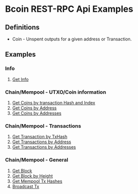 Bcoin REST-RPC Api Examples
===

## Definitions
  * Coin - Unspent outputs for a given address or Transaction.

## Examples
### Info
  1. [Get Info](getInfo.js)

### Chain/Mempool - UTXO/Coin information
  1. [Get Coins by transaction Hash and Index](getCoinsByHashIndex.js)
  1. [Get Coins by Address](getCoinsByAddress.js)
  1. [Get Coins by Addresses](getCoinsByAddresses.js)

### Chain/Mempool - Transactions
  1. [Get Transaction by TxHash](getTxHash.js)
  1. [Get Transactions by Address](getTxsByAddress.js)
  1. [Get Transactions by Addresses](getTxsByAddresses.js)

### Chain/Mempool - General
  1. [Get Block](getBlock.js)
  1. [Get Block by Height](getBlockByHeight.js)
  1. [Get Mempool Tx Hashes](getMempool.js)
  1. [Broadcast Tx](broadcastTx.js)
